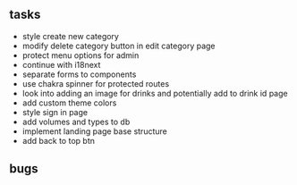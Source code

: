 ## tasks

- style create new category
- modify delete category button in edit category page
- protect menu options for admin
- continue with i18next
- separate forms to components
- use chakra spinner for protected routes
- look into adding an image for drinks and potentially add to drink id page
- add custom theme colors
- style sign in page
- add volumes and types to db
- implement landing page base structure
- add back to top btn

## bugs
